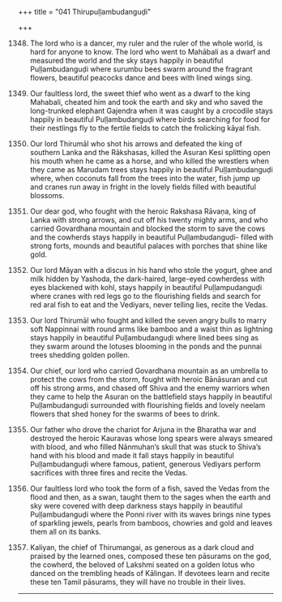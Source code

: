 +++
title = "041 Thirupuḷḷambudanguḍi"

+++

1348. The lord who is a dancer, my ruler
      and the ruler of the whole world, is hard for anyone to know.
      The lord who went to Mahābali as a dwarf
      and measured the world and the sky
      stays happily in beautiful Puḷḷambudanguḍi
      where surumbu bees swarm around the fragrant flowers,
      beautiful peacocks dance and bees with lined wings sing.

1349. Our faultless lord, the sweet thief
      who went as a dwarf to the king Mahabali,
      cheated him and took the earth and sky
      and who saved the long-trunked elephant Gajendra
      when it was caught by a crocodile
      stays happily in beautiful Puḷḷambudanguḍi
      where birds searching for food for their nestlings
      fly to the fertile fields to catch the frolicking kāyal fish.

1350. Our lord Thirumāl who shot his arrows and defeated
      the king of southern Lanka and the Rākshasas,
      killed the Asuran Kesi splitting open his mouth when he came as a horse,
      and who killed the wrestlers when they came as Marudam trees
      stays happily in beautiful Puḷḷambudanguḍi
      where, when coconuts fall from the trees into the water,
      fish jump up and cranes run away in fright
      in the lovely fields filled with beautiful blossoms.

1351. Our dear god, who fought with the heroic Rakshasa Rāvaṇa,
      king of Lanka with strong arrows,
      and cut off his twenty mighty arms,
      and who carried Govardhana mountain and blocked the storm
      to save the cows and the cowherds
      stays happily in beautiful Puḷḷambudanguḍi-
      filled with strong forts, mounds
      and beautiful palaces with porches that shine like gold.

1352. Our lord Māyan with a discus in his hand
      who stole the yogurt, ghee and milk hidden by Yashoda,
      the dark-haired, large-eyed cowherdess
      with eyes blackened with kohl,
      stays happily in beautiful Puḷḷampudanguḍi
      where cranes with red legs go to the flourishing fields
      and search for red aral fish to eat
      and the Vediyars, never telling lies, recite the Vedas.

1353. Our lord Thirumāl who fought and killed the seven angry bulls
      to marry soft Nappinnai with round arms like bamboo
      and a waist thin as lightning
      stays happily in beautiful Puḷḷambudanguḍi
      where lined bees sing as they swarm
      around the lotuses blooming in the ponds
      and the punnai trees shedding golden pollen.

1354. Our chief, our lord who carried Govardhana mountain
      as an umbrella to protect the cows from the storm,
      fought with heroic Bānāsuran and cut off his strong arms,
      and chased off Shiva and the enemy warriors
      when they came to help the Asuran on the battlefield
      stays happily in beautiful Puḷḷambudanguḍi
      surrounded with flourishing fields
      and lovely neelam flowers that shed honey
      for the swarms of bees to drink.

1355. Our father who drove the chariot for Arjuna
      in the Bharatha war and destroyed the heroic Kauravas
      whose long spears were always smeared with blood,
      and who filled Nānmuhan’s skull that was stuck to Shiva’s hand
      with his blood and made it fall
      stays happily in beautiful Puḷḷambudanguḍi
      where famous, patient, generous Vediyars
      perform sacrifices with three fires and recite the Vedas.

1356. Our faultless lord who took the form of a fish,
      saved the Vedas from the flood
      and then, as a swan, taught them to the sages
      when the earth and sky were covered with deep darkness
      stays happily in beautiful Puḷḷambudanguḍi
      where the Ponni river with its waves
      brings nine types of sparkling jewels,
      pearls from bamboos, chowries and gold
      and leaves them all on its banks.

1357. Kaliyan, the chief of Thirumangai,
      as generous as a dark cloud and praised by the learned ones,
      composed these ten pāsurams on the god,
      the cowherd, the beloved of Lakshmi seated on a golden lotus
      who danced on the trembling heads of Kālingan.
      If devotees learn and recite these ten Tamil pāsurams,
      they will have no trouble in their lives.
------------
